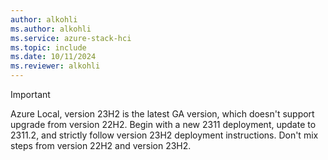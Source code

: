 ```yaml
---
author: alkohli
ms.author: alkohli
ms.service: azure-stack-hci
ms.topic: include
ms.date: 10/11/2024
ms.reviewer: alkohli
---
```


> [!IMPORTANT]
> Azure Local, version 23H2 is the latest GA version, which doesn't support upgrade from version 22H2. Begin with a new 2311 deployment, update to 2311.2, and strictly follow version 23H2 deployment instructions. Don't mix steps from version 22H2 and version 23H2.
